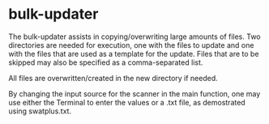 # bulk-updater
  
  The bulk-updater assists in copying/overwriting large amounts of files. Two directories are needed for execution, one with the files to update and one with the files that are used as a template for the update. Files that are to be skipped may also be specified as a comma-separated list.
  
  All files are overwritten/created in the new directory if needed.
  
  By changing the input source for the scanner in the main function, one may use either the Terminal to enter the values or a .txt file, as demostrated using swatplus.txt.
